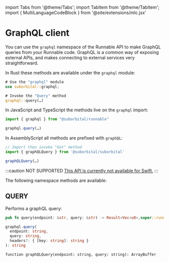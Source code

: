 import Tabs from '@theme/Tabs';
import TabItem from '@theme/TabItem';
import { MultiLanguageCodeBlock } from '@site/extensions/mlc.jsx'


# GraphQL client

You can use the `graphql` namespace of the Runnable API to make GraphQL queries from your Runnable code. GraphQL is a common way of exposing external APIs, and makes connecting to external services very straightforward.


<Tabs groupId="reactr-language">

<TabItem value="rust" label="Rust">

In Rust these methods are available under the `graphql` module:

```rust
# Use the "graphql" module
use suborbital::graphql;

# Invoke the "Query" method
graphql::query(…)
```

</TabItem>

<TabItem value="js" label="JavaScript/TypeScript 🧪">

In JavaScript and TypeScript the methods live on the `graphql` import:

```typescript
import { graphql } from "@suborbital/runnable"

graphql.query(…)
```

</TabItem>

<TabItem value="assemblyscript" label="AssemblyScript 🧪">

In AssemblyScript all methods are prefixed with `graphQL`:

```typescript
// Import then invoke "Get" method
import { graphQLQuery } from '@suborbital/suborbital'

graphQLQuery(…)
```

</TabItem>

<TabItem value="swift" label="Swift 🧪">

:::caution NOT SUPPORTED
[This API is currently not available for Swift.](https://github.com/suborbital/reactr/issues/215)
:::


</TabItem>

</Tabs>


The following namespace methods are available:


## QUERY

Performs a graphQL query:


<MultiLanguageCodeBlock>

```rust
pub fn query(endpoint: &str, query: &str) -> Result<Vec<u8>,super::runnable::RunErr>
```

```typescript
graphql.query(
  endpoint: string,
  query: string,
  headers?: { [key: string]: string }
): string
```

```assemblyscript
function graphQLQuery(endpoint: string, query: string): ArrayBuffer
```

</MultiLanguageCodeBlock>
